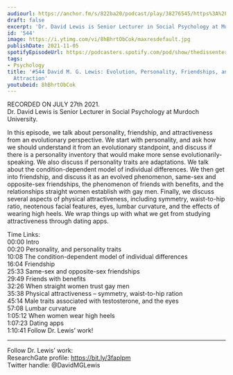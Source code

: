 ```yaml
---
audiourl: https://anchor.fm/s/822ba20/podcast/play/38276545/https%3A%2F%2Fd3ctxlq1ktw2nl.cloudfront.net%2Fstaging%2F2021-7-4%2F21fc3d1b-c05a-f5d3-5739-1db798fb9faf.m4a
draft: false
excerpt: 'Dr. David Lewis is Senior Lecturer in Social Psychology at Murdoch University. '
id: '544'
image: https://i.ytimg.com/vi/8hBhrtObCok/maxresdefault.jpg
publishDate: 2021-11-05
spotifyEpisodeUrl: https://podcasters.spotify.com/pod/show/thedissenter/episodes/544-David-M--G--Lewis-Evolution--Personality--Friendships--and-Physical-Attraction-e15ek01
tags:
- Psychology
title: '#544 David M. G. Lewis: Evolution, Personality, Friendships, and Physical
  Attraction'
youtubeid: 8hBhrtObCok
---
```

<div class="timelinks">

RECORDED ON JULY 27th 2021.  
Dr. David Lewis is Senior Lecturer in Social Psychology at Murdoch University. 

In this episode, we talk about personality, friendship, and attractiveness from an evolutionary perspective. We start with personality, and ask how we should understand it from an evolutionary standpoint, and discuss if there is a personality inventory that would make more sense evolutionarily-speaking. We also discuss if personality traits are adaptations. We talk about the condition-dependent model of individual differences. We then get into friendship, and discuss it as an evolved phenomenon, same-sex and opposite-sex friendships, the phenomenon of friends with benefits, and the relationships straight women establish with gay men. Finally, we discuss several aspects of physical attractiveness, including symmetry, waist-to-hip ratio, neotenous facial features, eyes, lumbar curvature, and the effects of wearing high heels. We wrap things up with what we get from studying attractiveness through dating apps.

Time Links:  
<time>00:00</time> Intro  
<time>00:20</time> Personality, and personality traits  
<time>10:08</time> The condition-dependent model of individual differences  
<time>16:04</time> Friendship  
<time>25:33</time> Same-sex and opposite-sex friendships  
<time>29:49</time> Friends with benefits  
<time>32:26</time> When straight women trust gay men  
<time>35:38</time> Physical attractiveness – symmetry, waist-to-hip ration  
<time>45:14</time> Male traits associated with testosterone, and the eyes  
<time>57:08</time> Lumbar curvature  
<time>1:05:12</time> When women wear high heels  
<time>1:07:23</time> Dating apps  
<time>1:10:41</time> Follow Dr. Lewis’ work!

---

Follow Dr. Lewis’ work:  
ResearchGate profile: https://bit.ly/3faplpm  
Twitter handle: @DavidMGLewis
</div>

